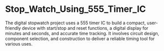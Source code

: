 # Stop_Watch_Using_555_Timer_IC
The digital stopwatch project uses a 555 timer IC to build a compact, user-friendly device with start/stop and reset functions, a digital display for minutes and seconds, and accurate time tracking. It involves circuit design, component selection, and construction to deliver a reliable timing tool for various uses.
